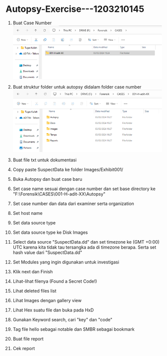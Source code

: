 # Autopsy-Exercise---1203210145


1. Buat Case Number
![IMAGE!](Images/1.png)

2. Buat struktur folder untuk autopsy didalam folder case number
![IMAGE!](Images/2.png)

3. Buat file txt untuk dokumentasi

4. Copy paste SuspectData ke folder Images/Exhibit001/

5. Buka Autopsy dan buat case baru

6. Set case name sesuai dengan case number dan set base directory ke "F:\Forensik\CASES\001-H-adit-XX\Autopsy"

7. Set case number dan data dari examiner serta organization

8. Set host name

9. Set data source type

10. Set data source type ke Disk Images

11. Select data source "SuspectData.dd" dan set timezone ke (GMT +0:00) UTC karena kita tidak tau tersangka ada di timezone berapa. Serta set hash value dari "SuspectData.dd"

12. Set Modules yang ingin digunakan untuk investigasi

13. Klik next dan Finish

14. Lihat-lihat filenya (Found a Secret Code!)

15. Lihat deleted files list

16. Lihat Images dengan gallery view

17. Lihat Hex suatu file dan buka pada HxD

18. Gunakan Keyword search, cari "key" dan "code"

19. Tag file hello sebagai notable dan SMBR sebagai bookmark

20. Buat file report

21. Cek report

